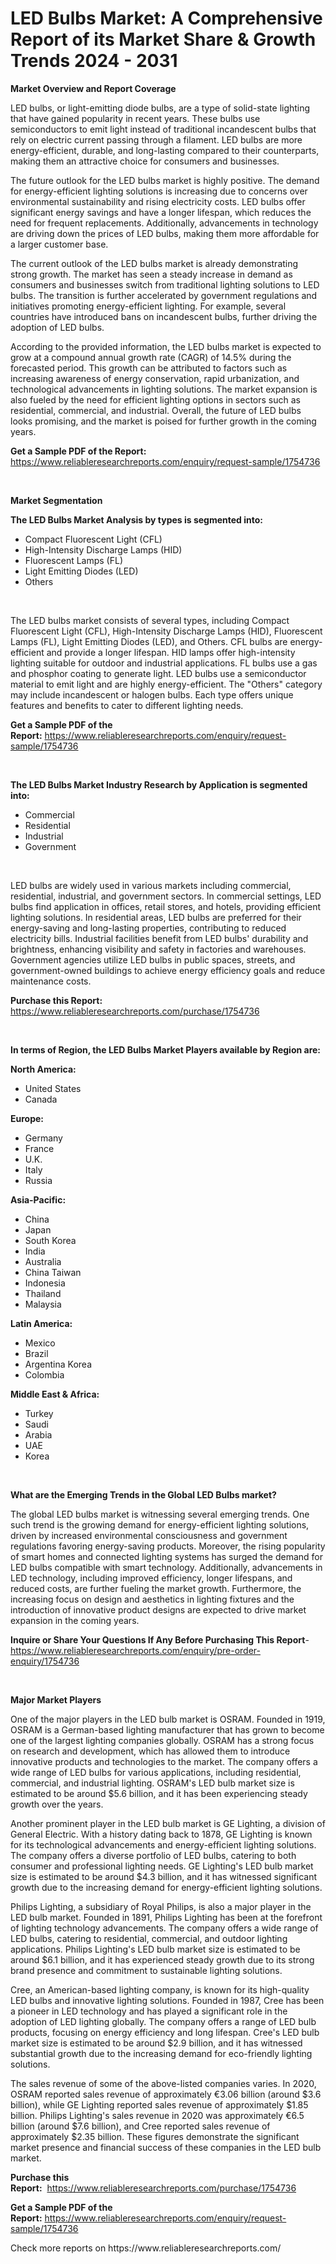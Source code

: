<p><h1>LED Bulbs Market: A Comprehensive Report of its Market Share & Growth Trends 2024 - 2031</h1></p><p><strong>Market Overview and Report Coverage</strong></p>
<p><p>LED bulbs, or light-emitting diode bulbs, are a type of solid-state lighting that have gained popularity in recent years. These bulbs use semiconductors to emit light instead of traditional incandescent bulbs that rely on electric current passing through a filament. LED bulbs are more energy-efficient, durable, and long-lasting compared to their counterparts, making them an attractive choice for consumers and businesses.</p><p>The future outlook for the LED bulbs market is highly positive. The demand for energy-efficient lighting solutions is increasing due to concerns over environmental sustainability and rising electricity costs. LED bulbs offer significant energy savings and have a longer lifespan, which reduces the need for frequent replacements. Additionally, advancements in technology are driving down the prices of LED bulbs, making them more affordable for a larger customer base.</p><p>The current outlook of the LED bulbs market is already demonstrating strong growth. The market has seen a steady increase in demand as consumers and businesses switch from traditional lighting solutions to LED bulbs. The transition is further accelerated by government regulations and initiatives promoting energy-efficient lighting. For example, several countries have introduced bans on incandescent bulbs, further driving the adoption of LED bulbs.</p><p>According to the provided information, the LED bulbs market is expected to grow at a compound annual growth rate (CAGR) of 14.5% during the forecasted period. This growth can be attributed to factors such as increasing awareness of energy conservation, rapid urbanization, and technological advancements in lighting solutions. The market expansion is also fueled by the need for efficient lighting options in sectors such as residential, commercial, and industrial. Overall, the future of LED bulbs looks promising, and the market is poised for further growth in the coming years.</p></p>
<p><strong>Get a Sample PDF of the Report:</strong> <a href="https://www.reliableresearchreports.com/enquiry/request-sample/1754736">https://www.reliableresearchreports.com/enquiry/request-sample/1754736</a></p>
<p>&nbsp;</p>
<p><strong>Market Segmentation</strong></p>
<p><strong>The LED Bulbs Market Analysis by types is segmented into:</strong></p>
<p><ul><li>Compact Fluorescent Light (CFL)</li><li>High-Intensity Discharge Lamps (HID)</li><li>Fluorescent Lamps (FL)</li><li>Light Emitting Diodes (LED)</li><li>Others</li></ul></p>
<p>&nbsp;</p>
<p><p>The LED bulbs market consists of several types, including Compact Fluorescent Light (CFL), High-Intensity Discharge Lamps (HID), Fluorescent Lamps (FL), Light Emitting Diodes (LED), and Others. CFL bulbs are energy-efficient and provide a longer lifespan. HID lamps offer high-intensity lighting suitable for outdoor and industrial applications. FL bulbs use a gas and phosphor coating to generate light. LED bulbs use a semiconductor material to emit light and are highly energy-efficient. The "Others" category may include incandescent or halogen bulbs. Each type offers unique features and benefits to cater to different lighting needs.</p></p>
<p><strong>Get a Sample PDF of the Report:</strong>&nbsp;<a href="https://www.reliableresearchreports.com/enquiry/request-sample/1754736">https://www.reliableresearchreports.com/enquiry/request-sample/1754736</a></p>
<p>&nbsp;</p>
<p><strong>The LED Bulbs Market Industry Research by Application is segmented into:</strong></p>
<p><ul><li>Commercial</li><li>Residential</li><li>Industrial</li><li>Government</li></ul></p>
<p>&nbsp;</p>
<p><p>LED bulbs are widely used in various markets including commercial, residential, industrial, and government sectors. In commercial settings, LED bulbs find application in offices, retail stores, and hotels, providing efficient lighting solutions. In residential areas, LED bulbs are preferred for their energy-saving and long-lasting properties, contributing to reduced electricity bills. Industrial facilities benefit from LED bulbs' durability and brightness, enhancing visibility and safety in factories and warehouses. Government agencies utilize LED bulbs in public spaces, streets, and government-owned buildings to achieve energy efficiency goals and reduce maintenance costs.</p></p>
<p><strong>Purchase this Report:</strong>&nbsp; <a href="https://www.reliableresearchreports.com/purchase/1754736">https://www.reliableresearchreports.com/purchase/1754736</a></p>
<p>&nbsp;</p>
<p><strong>In terms of Region, the LED Bulbs Market Players available by Region are:</strong></p>
<p>
    <p> <strong> North America: </strong>
        <ul>
            <li>United States</li>
            <li>Canada</li>
        </ul>
        </p> 
    <p> <strong> Europe: </strong>
        <ul>
            <li>Germany</li>
            <li>France</li>
            <li>U.K.</li>
            <li>Italy</li>
            <li>Russia</li>
        </ul>
        </p> 
    <p> <strong> Asia-Pacific: </strong>
        <ul>
            <li>China</li>
            <li>Japan</li>
            <li>South Korea</li>
            <li>India</li>
            <li>Australia</li>
            <li>China Taiwan</li>
            <li>Indonesia</li>
            <li>Thailand</li>
            <li>Malaysia</li>
        </ul>
        </p> 
    <p> <strong> Latin America: </strong>
        <ul>
            <li>Mexico</li>
            <li>Brazil</li>
            <li>Argentina Korea</li>
            <li>Colombia</li>
        </ul>
        </p> 
    <p> <strong> Middle East & Africa: </strong>
        <ul>
            <li>Turkey</li>
            <li>Saudi</li>
            <li>Arabia</li>
            <li>UAE</li>
            <li>Korea</li>
        </ul>
    </p>
    </p>
<p>&nbsp;</p>
<p><strong>What are the Emerging Trends in the Global LED Bulbs market?</strong></p>
<p><p>The global LED bulbs market is witnessing several emerging trends. One such trend is the growing demand for energy-efficient lighting solutions, driven by increased environmental consciousness and government regulations favoring energy-saving products. Moreover, the rising popularity of smart homes and connected lighting systems has surged the demand for LED bulbs compatible with smart technology. Additionally, advancements in LED technology, including improved efficiency, longer lifespans, and reduced costs, are further fueling the market growth. Furthermore, the increasing focus on design and aesthetics in lighting fixtures and the introduction of innovative product designs are expected to drive market expansion in the coming years.</p></p>
<p><strong>Inquire or Share Your Questions If Any Before Purchasing This Report</strong>- <a href="https://www.reliableresearchreports.com/enquiry/pre-order-enquiry/1754736">https://www.reliableresearchreports.com/enquiry/pre-order-enquiry/1754736</a></p>
<p>&nbsp;</p>
<p><strong>Major Market Players</strong></p>
<p><p>One of the major players in the LED bulb market is OSRAM. Founded in 1919, OSRAM is a German-based lighting manufacturer that has grown to become one of the largest lighting companies globally. OSRAM has a strong focus on research and development, which has allowed them to introduce innovative products and technologies to the market. The company offers a wide range of LED bulbs for various applications, including residential, commercial, and industrial lighting. OSRAM's LED bulb market size is estimated to be around $5.6 billion, and it has been experiencing steady growth over the years.</p><p>Another prominent player in the LED bulb market is GE Lighting, a division of General Electric. With a history dating back to 1878, GE Lighting is known for its technological advancements and energy-efficient lighting solutions. The company offers a diverse portfolio of LED bulbs, catering to both consumer and professional lighting needs. GE Lighting's LED bulb market size is estimated to be around $4.3 billion, and it has witnessed significant growth due to the increasing demand for energy-efficient lighting solutions.</p><p>Philips Lighting, a subsidiary of Royal Philips, is also a major player in the LED bulb market. Founded in 1891, Philips Lighting has been at the forefront of lighting technology advancements. The company offers a wide range of LED bulbs, catering to residential, commercial, and outdoor lighting applications. Philips Lighting's LED bulb market size is estimated to be around $6.1 billion, and it has experienced steady growth due to its strong brand presence and commitment to sustainable lighting solutions.</p><p>Cree, an American-based lighting company, is known for its high-quality LED bulbs and innovative lighting solutions. Founded in 1987, Cree has been a pioneer in LED technology and has played a significant role in the adoption of LED lighting globally. The company offers a range of LED bulb products, focusing on energy efficiency and long lifespan. Cree's LED bulb market size is estimated to be around $2.9 billion, and it has witnessed substantial growth due to the increasing demand for eco-friendly lighting solutions.</p><p>The sales revenue of some of the above-listed companies varies. In 2020, OSRAM reported sales revenue of approximately €3.06 billion (around $3.6 billion), while GE Lighting reported sales revenue of approximately $1.85 billion. Philips Lighting's sales revenue in 2020 was approximately €6.5 billion (around $7.6 billion), and Cree reported sales revenue of approximately $2.35 billion. These figures demonstrate the significant market presence and financial success of these companies in the LED bulb market.</p></p>
<p><strong>Purchase this Report:</strong>&nbsp;&nbsp;<a href="https://www.reliableresearchreports.com/purchase/1754736">https://www.reliableresearchreports.com/purchase/1754736</a></p>
<p></p>
<p><strong>Get a Sample PDF of the Report:</strong>&nbsp;<a href="https://www.reliableresearchreports.com/enquiry/request-sample/1754736">https://www.reliableresearchreports.com/enquiry/request-sample/1754736</a></p>
<p>Check more reports on https://www.reliableresearchreports.com/</p>